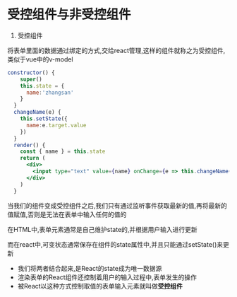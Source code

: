 # 受控组件与非受控组件

1.  受控组件

   将表单里面的数据通过绑定的方式,交给react管理,这样的组件就称之为受控组件,类似于vue中的v-model

   ```jsx
   constructor() {
       super()
       this.state = {
         name:'zhangsan'
       }
     }
     changeName(e) {
       this.setState({
         name:e.target.value
       })
     }
     render() {
       const { name } = this.state
       return (
         <div>
           <input type="text" value={name} onChange={e => this.changeName(e)}/>
         </div>
       )
     }
   ```

   当我们的组件变成受控组件之后,我们只有通过监听事件获取最新的值,再将最新的值赋值,否则是无法在表单中输入任何的值的

   在HTML中,表单元素通常是自己维护state的,并根据用户输入进行更新

   而在react中,可变状态通常保存在组件的state属性中,并且只能通过setState()来更新

   - 我们将两者结合起来,是React的state成为唯一数据源
   - 渲染表单的React组件还控制着用户的输入过程中,表单发生的操作
   - 被React以这种方式控制取值的表单输入元素就叫做**受控组件**

   ​